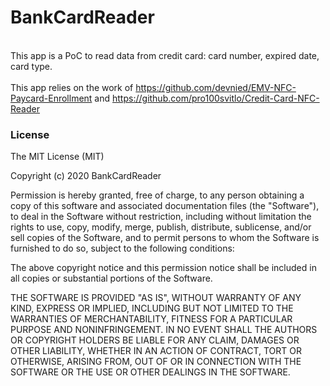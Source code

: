 # BankCardReader
<br>This app is a PoC  to read data from credit card: card number, expired date, card type.<br>
<br>This app relies on the work of https://github.com/devnied/EMV-NFC-Paycard-Enrollment and https://github.com/pro100svitlo/Credit-Card-NFC-Reader
### License
The MIT License (MIT)

Copyright (c) 2020 BankCardReader

Permission is hereby granted, free of charge, to any person obtaining a copy
of this software and associated documentation files (the "Software"), to deal
in the Software without restriction, including without limitation the rights
to use, copy, modify, merge, publish, distribute, sublicense, and/or sell
copies of the Software, and to permit persons to whom the Software is
furnished to do so, subject to the following conditions:

The above copyright notice and this permission notice shall be included in all
copies or substantial portions of the Software.

THE SOFTWARE IS PROVIDED "AS IS", WITHOUT WARRANTY OF ANY KIND, EXPRESS OR
IMPLIED, INCLUDING BUT NOT LIMITED TO THE WARRANTIES OF MERCHANTABILITY,
FITNESS FOR A PARTICULAR PURPOSE AND NONINFRINGEMENT. IN NO EVENT SHALL THE
AUTHORS OR COPYRIGHT HOLDERS BE LIABLE FOR ANY CLAIM, DAMAGES OR OTHER
LIABILITY, WHETHER IN AN ACTION OF CONTRACT, TORT OR OTHERWISE, ARISING FROM,
OUT OF OR IN CONNECTION WITH THE SOFTWARE OR THE USE OR OTHER DEALINGS IN THE
SOFTWARE.
